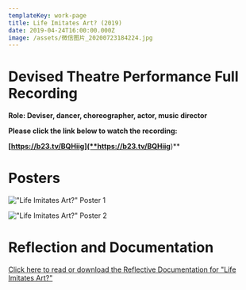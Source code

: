 ```yaml
---
templateKey: work-page
title: Life Imitates Art? (2019)
date: 2019-04-24T16:00:00.000Z
image: /assets/微信图片_20200723184224.jpg
---
```

# Devised Theatre Performance Full Recording

<div class="lines-1"></div>

**Role: Deviser, dancer, choreographer, actor, music director** 

<div class="lines-1"></div>

**Please click the link below to watch the recording:**

**[https://b23.tv/BQHiig](**https://b23.tv/BQHiig**)**

<div class="lines-1"></div>

# Posters

<div class="lines-1"></div>

!["Life Imitates Art?" Poster 1](/assets/微信图片_20200723184224.jpg "\\\"Life Imitates Art?\\\" Poster 1")

!["Life Imitates Art?" Poster 2](/assets/微信图片_20200723184228.jpg "\\\"Life Imitates Art?\\\" Poster 2")

<div class="lines-1"></div>

# Reflection and Documentation

<div class="lines-1"></div>

[Click here to read or download the Reflective Documentation for "Life Imitates Art?"](/assets/yifan-thea452-phase-2-documentation.pdf)